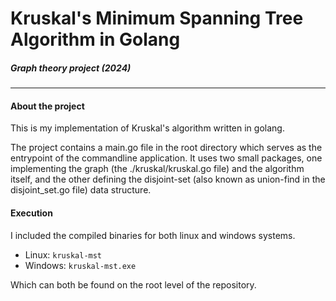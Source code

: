 # Kruskal's Minimum Spanning Tree Algorithm in Golang

##### Graph theory project (2024)
---
#### About the project

This is my implementation of Kruskal's algorithm written in golang.

The project contains a main.go file in the root directory which serves as the entrypoint of the commandline application. It uses two small packages, one implementing the graph (the ./kruskal/kruskal.go file) and the algorithm itself, and the other defining the disjoint-set (also known as union-find in the disjoint_set.go file) data structure.


#### Execution

I included the compiled binaries for both linux and windows systems.

- Linux: `kruskal-mst`
- Windows: `kruskal-mst.exe`

Which can both be found on the root level of the repository.